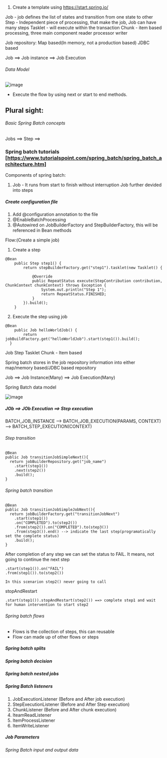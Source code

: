 1. Create a template using https://start.spring.io/

Job - job defines the list of states and transition from one state to other
Step - Independent piece of processing, that make the job, Job can have many steps
Tasklet - will execute within the transaction
Chunk - item based processing, three main component 
  reader
  processor
  writer


Job repository:
  Map based(In memory, not a production based)
  JDBC based 
  
Job ==> Job instance ==> Job Execution
  
  
###### Data Model

![image](https://user-images.githubusercontent.com/5713791/120704954-38594100-c485-11eb-88f5-c9efa8bdf5c9.png)

  
 - Execute the flow by using next or start to end methods.


## Plural sight:

###### Basic Spring Batch concepts

Jobs ==> Step ==> 


### Spring batch tutorials [https://www.tutorialspoint.com/spring_batch/spring_batch_architecture.htm]

Components of spring batch:

1. Job - It runs from start to finish without interruption
  Job further devided into steps
  
  
##### Create configuration file

1. Add @configuration annotation to the file
2. @EnableBatchProcessing
3. @Autowired on JobBuilderFactory and StepBuilderFactory, this will be referenced in Bean methods


Flow:(Create a simple job) 

1. Create a step 

```
@Bean
	public Step step1() {
		return stepBuilderFactory.get("step1").tasklet(new Tasklet() {
			
			@Override
			public RepeatStatus execute(StepContribution contribution, ChunkContext chunkContext) throws Exception {
				System.out.println("Step 1");
				return RepeatStatus.FINISHED;
			}
		}).build();
	}
```

2. Execute the step using job

```
@Bean
	public Job helloWorldJob() {
		return jobBuildFactory.get("helloWorldJob").start(step1()).build();
  }
```

Job
Step
  Tasklet
  Chunk - Item based
  
  
Spring batch stores in the job repository information into either map/memory based/JDBC based repository


Job ==> Job Instance(Many) ==> Job Execution(Many)

Spring Batch data model

![image](https://user-images.githubusercontent.com/5713791/120812132-b4519880-c51a-11eb-96e0-f730834d91ab.png)


##### JOb ==> JOb Execution ==> Step execution


BATCH_JOB_INSTANCE --> BATCH_JOB_EXECUTION(PARAMS, CONTEXT) --> BATCH_STEP_EXECUTION(CONTEXT)


###### Step transition


```
@Bean
public Job transitionJobSimpleNext(){
  return jobBuilderRepository.get("job_name")
    .start(step1())
    .next(step2())
    .build();
}
```

###### Spring batch transition

```
@Bean
public Job transitionJobSimpleJobNext(){
  return jobBuilderFactory.get("transitionJobNext")
    .start(step1())
    .on("COMPLETED").to(step2())
    .from(step2()).on("COMPLETED").to(step3())
    .from(step3()).end() --> indicate the last step(programatically set the complete status)
    .build();
}
```

After completion of any step we can set the status to FAIL. It means, not going to continue the next step

```
.start(step1()).on("FAIL")
.from(step1()).to(step2())

In this scenarion step2() never going to call
```

stopAndRestart

```
.start(step1()).stopAndRestart(step2()) ==> complete step1 and wait for human intervention to start step2

```

###### Spring batch flows

- Flows is the collection of steps, this can reusable
- Flow can made up of other flows or steps


##### Spring batch splits


##### Spring batch decision


##### Spring batch nested jobs


##### Spring Batch listeners

1. JobExecutionListener (Before and After job execution)
2. StepExecutionListener (Before and After Step execution)
3. ChunkListener (Before and After chunk execution)
4. IteamReadListener
5. ItemProcessListener
6. ItemWriteListener


##### Job Parameters


###### Spring Batch input and output data






